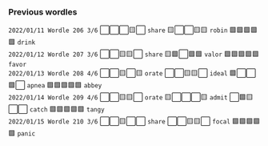 ### Previous wordles

`2022/01/11
Wordle 206 3/6`
⬜⬜⬜🟨⬜ `share`
🟨⬜⬜🟨🟨 `robin`
🟩🟩🟩🟩🟩 `drink`
<br>
`2022/01/12
Wordle 207 3/6`
⬜⬜🟨🟨⬜ `share`
🟨🟩⬜🟩🟩 `valor`
🟩🟩🟩🟩🟩 `favor`
<br>
`2022/01/13
Wordle 208 4/6`
⬜⬜🟨⬜🟨 `orate`
⬜⬜🟨🟨⬜ `ideal`
🟩⬜⬜🟩⬜ `apnea`
🟩🟩🟩🟩🟩 `abbey`
<br>
`2022/01/14
Wordle 209 4/6`
⬜⬜🟨🟨⬜ `orate`
🟨⬜⬜⬜🟨 `admit`
⬜🟩🟨⬜⬜ `catch`
🟩🟩🟩🟩🟩 `tangy`
<br>
`2022/01/15
Wordle 210 3/6`
⬜⬜🟨⬜⬜ `share`
⬜⬜🟨🟨⬜ `focal`
🟩🟩🟩🟩🟩 `panic`